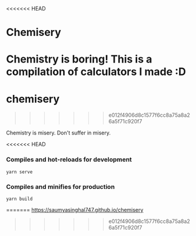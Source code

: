 <<<<<<< HEAD
# Chemisery

Chemistry is boring! This is a compilation of calculators I made :D
=======
# chemisery
>>>>>>> e012f4906d8c1577f6cc8a75a8a26a5f71c920f7

Chemistry is misery. Don't suffer in misery. 

<<<<<<< HEAD
### Compiles and hot-reloads for development
```
yarn serve
```

### Compiles and minifies for production
```
yarn build
```

=======
https://saumyasinghal747.github.io/chemisery
>>>>>>> e012f4906d8c1577f6cc8a75a8a26a5f71c920f7
